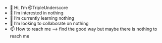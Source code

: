 - 👋 Hi, I’m @TripleUnderscore
- 👀 I’m interested in nothing
- 🌱 I’m currently learning nothing
- 💞️ I’m looking to collaborate on nothing
- 📫 How to reach me --> find the good way but maybe there is nothing to reach me

<!---
TripleUnderscore/TripleUnderscore is a ✨ special ✨ repository because its `README.md` (this file) appears on your GitHub profile.
You can click the Preview link to take a look at your changes.
--->
